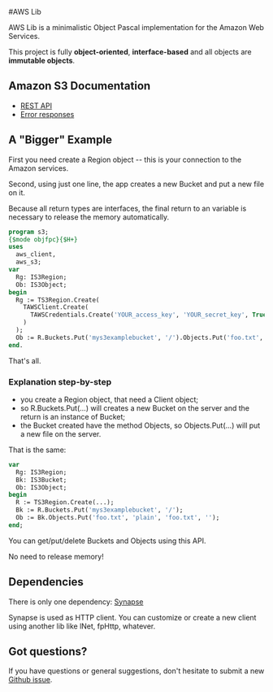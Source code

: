#AWS Lib

AWS Lib is a minimalistic Object Pascal implementation for the Amazon Web Services.

This project is fully **object-oriented**, **interface-based** and all objects are **immutable objects**.

## Amazon S3 Documentation
* [REST API](http://docs.aws.amazon.com/AmazonS3/latest/API/APIRest.html)
* [Error responses](http://docs.aws.amazon.com/AmazonS3/latest/API/ErrorResponses.html)

## A "Bigger" Example

First you need create a Region object -- this is your connection to the Amazon services.

Second, using just one line, the app creates a new Bucket and put a new file on it.

Because all return types are interfaces, the final return to an variable is necessary to release the memory automatically.

``` pascal
program s3;
{$mode objfpc}{$H+}
uses
  aws_client,
  aws_s3;
var
  Rg: IS3Region;
  Ob: IS3Object;
begin
  Rg := TS3Region.Create(
    TAWSClient.Create(
      TAWSCredentials.Create('YOUR_access_key', 'YOUR_secret_key', True)
    )
  );
  Ob := R.Buckets.Put('mys3examplebucket', '/').Objects.Put('foo.txt', 'plain', 'foo.txt', '');
end.
```

That's all.

### Explanation step-by-step
- you create a Region object, that need a Client object;
- so R.Buckets.Put(...) will creates a new Bucket on the server and the return is an instance of Bucket;
- the Bucket created have the method Objects, so Objects.Put(...) will put a new file on the server.

That is the same:
``` pascal
var
  Rg: IS3Region;
  Bk: IS3Bucket;
  Ob: IS3Object;
begin
  R := TS3Region.Create(...);
  Bk := R.Buckets.Put('mys3examplebucket', '/');
  Ob := Bk.Objects.Put('foo.txt', 'plain', 'foo.txt', '');
end;
```

You can get/put/delete Buckets and Objects using this API.

No need to release memory!

## Dependencies 

There is only one dependency: [Synapse](http://synapse.ararat.cz/doku.php/download)

Synapse is used as HTTP client.  You can customize or create a new client using another lib like lNet, fpHttp, whatever.

## Got questions?

If you have questions or general suggestions, don't hesitate to submit
a new [Github issue](https://github.com/mdbs99/AWS/issues/new).

